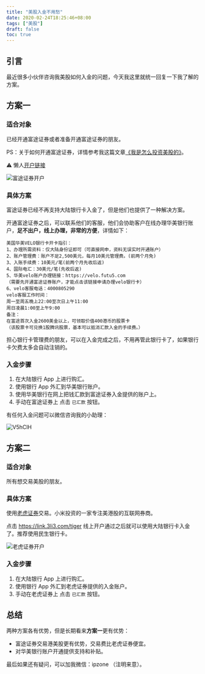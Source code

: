 ```yaml
---
title: "美股入金不用愁"
date: 2020-02-24T18:25:46+08:00
tags: ["美股"] 
draft: false
toc: true
---
```


## 引言

最近很多小伙伴咨询我美股如何入金的问题，今天我这里就统一回复一下我了解的方案。

## 方案一

### 适合对象

已经开通富途证券或者准备开通富途证券的朋友。

PS：关于如何开通富途证券，详情参考我这篇文章[《我是怎么投资美股的》](https://blog.forecho.com/how-do-i-invest-in-american-stocks.html)。

⚠️ 懒人[开户链接](https://link.3li3.com/futu)

![富途证券开户](https://blog-1251237404.cos.ap-guangzhou.myqcloud.com/futu5.png!s)

<!--more-->

### 具体方案

富途证券已经不再支持大陆银行卡入金了，但是他们也提供了一种解决方案。

开通富途证券之后，可以联系他们的客服，他们会协助客户在线办理华美银行账户，**足不出户，线上办理，非常的方便**，详情如下：

```
美国华美VELO银行卡开卡指引：
1、办理所需资料：仅大陆身份证即可（可直接网申，资料无误实时开通账户）
2、账户管理费：账户不足2,500美元，每月10美元管理费。(前两个月免)
3、入账手续费：10美元/笔(前两个月先收后返)
4、国际电汇：30美元/笔(先收后返)
5、华美velo账户办理链接：https://velo.futu5.com
（需要先开通富途证券账户，才能点击该链接申请办理velo银行卡）
6、velo客服电话：4000805290
velo客服工作时间：
周一至周五晚上22:00至次日上午11:00
周日凌晨1:00至上午9:00
备注：
在富途首次入金2600美金以上，可领取价值400港币的股票卡
（该股票卡可兑换1股腾讯股票，基本可以抵消汇款入金的手续费。）
```

担心银行卡管理费的朋友，可以在入金完成之后，不用再管此银行卡了，如果银行卡欠费太多会自动注销的。

### 入金步骤

1. 在大陆银行 App 上进行购汇。
2. 使用银行 App 外汇到华美银行账户。
3. 使用华美银行在网上把钱汇款到富途证券入金提供的账户上。
4. 手动在富途证券上 点击 `已汇款` 按钮。

有任何入金问题可以微信咨询我的小助理：

![V5hClH](https://blog-1251237404.cos.ap-guangzhou.myqcloud.com/V5hClH.jpg!s)

## 方案二

### 适合对象

所有想交易美股的朋友。

### 具体方案

使用[老虎证券](https://link.3li3.com/tiger)交易。小米投资的一家专注美港股的互联网券商。

点击 <https://link.3li3.com/tiger> 线上开户通过之后就可以使用大陆银行卡入金了。推荐使用民生银行卡。

![老虎证券开户](https://blog-1251237404.cos.ap-guangzhou.myqcloud.com/itiger.png!s)

### 入金步骤

1. 在大陆银行 App 上进行购汇。
2. 使用银行 App 外汇到老虎证券提供的入金账户。
4. 手动在老虎证券上 点击 `已汇款` 按钮。

## 总结

两种方案各有优势，但是长期看来**方案一**更有优势：

- 富途证券交易港美股更有优势，交易费比老虎证券便宜。
- 对华美银行账户开通提供支持和补贴。


最后如果还有疑问，可以加我微信：ipzone （注明来意）。
